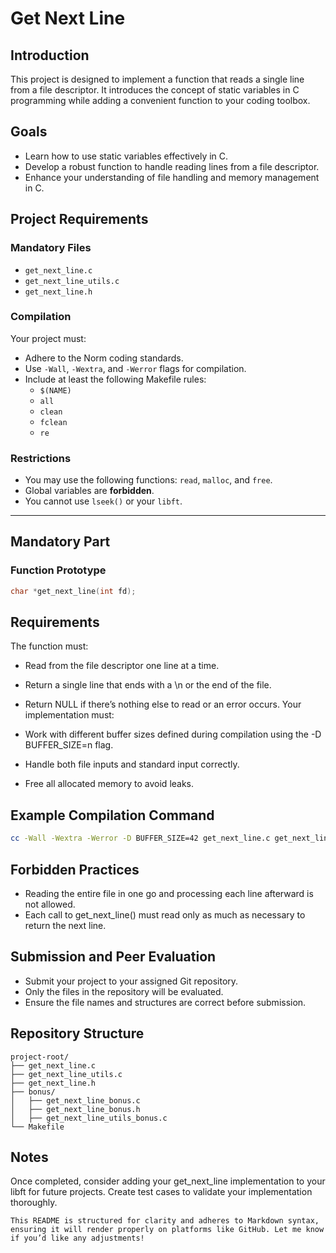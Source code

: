 # Get Next Line

## Introduction

This project is designed to implement a function that reads a single line from a file descriptor. It introduces the concept of static variables in C programming while adding a convenient function to your coding toolbox.

## Goals

- Learn how to use static variables effectively in C.
- Develop a robust function to handle reading lines from a file descriptor.
- Enhance your understanding of file handling and memory management in C.

## Project Requirements

### Mandatory Files

- `get_next_line.c`
- `get_next_line_utils.c`
- `get_next_line.h`

### Compilation

Your project must:
- Adhere to the Norm coding standards.
- Use `-Wall`, `-Wextra`, and `-Werror` flags for compilation.
- Include at least the following Makefile rules:
  - `$(NAME)`
  - `all`
  - `clean`
  - `fclean`
  - `re`

### Restrictions

- You may use the following functions: `read`, `malloc`, and `free`.
- Global variables are **forbidden**.
- You cannot use `lseek()` or your `libft`.

---

## Mandatory Part

### Function Prototype

```c
char *get_next_line(int fd);
```
## Requirements
The function must:

- Read from the file descriptor one line at a time.
- Return a single line that ends with a \n or the end of the file.
- Return NULL if there’s nothing else to read or an error occurs.
Your implementation must:

- Work with different buffer sizes defined during compilation using the -D BUFFER_SIZE=n flag.
- Handle both file inputs and standard input correctly.
- Free all allocated memory to avoid leaks.
## Example Compilation Command
```bash
cc -Wall -Wextra -Werror -D BUFFER_SIZE=42 get_next_line.c get_next_line_utils.c -o gnl
```

## Forbidden Practices
- Reading the entire file in one go and processing each line afterward is not allowed.
- Each call to get_next_line() must read only as much as necessary to return the next line.
## Submission and Peer Evaluation
- Submit your project to your assigned Git repository.
- Only the files in the repository will be evaluated.
- Ensure the file names and structures are correct before submission.
## Repository Structure
```text
project-root/
├── get_next_line.c
├── get_next_line_utils.c
├── get_next_line.h
├── bonus/
│   ├── get_next_line_bonus.c
│   ├── get_next_line_bonus.h
│   ├── get_next_line_utils_bonus.c
└── Makefile
```
## Notes
Once completed, consider adding your get_next_line implementation to your libft for future projects.
Create test cases to validate your implementation thoroughly.
```vbnet
This README is structured for clarity and adheres to Markdown syntax, ensuring it will render properly on platforms like GitHub. Let me know if you’d like any adjustments!
```




